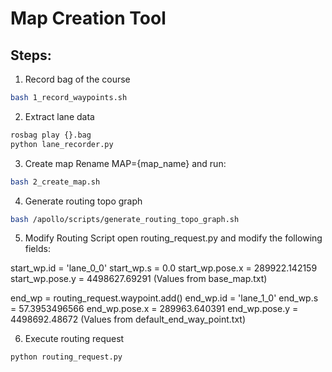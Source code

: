 # Map Creation Tool

## Steps:

1. Record bag of the course
```bash
bash 1_record_waypoints.sh
```

2. Extract lane data
```bash
rosbag play {}.bag
python lane_recorder.py
```

3. Create map
Rename MAP={map_name} and run:
```bash
bash 2_create_map.sh
```

4. Generate routing topo graph
```bash
bash /apollo/scripts/generate_routing_topo_graph.sh
```

5. Modify Routing Script
open routing_request.py and modify the following fields:

start_wp.id = 'lane_0_0'
start_wp.s = 0.0
start_wp.pose.x = 289922.142159
start_wp.pose.y = 4498627.69291
(Values from base_map.txt)

end_wp = routing_request.waypoint.add()
end_wp.id = 'lane_1_0'
end_wp.s = 57.3953496566
end_wp.pose.x = 289963.640391
end_wp.pose.y = 4498692.48672
(Values from default_end_way_point.txt)

6. Execute routing request
```bash
python routing_request.py
```
